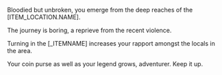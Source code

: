 Bloodied but unbroken, you emerge from the deep reaches of the [ITEM_LOCATION.NAME]. 

The journey is boring, a reprieve from the recent violence. 

Turning in the [_ITEMNAME] increases your rapport amongst the locals in the area. 

Your coin purse as well as your legend grows, adventurer. Keep it up.